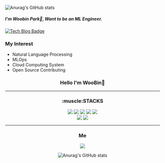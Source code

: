 <!--
**wbin0718/wbin0718** is a ✨ _special_ ✨ repository because its `README.md` (this file) appears on your GitHub profile.

Here are some ideas to get you started:

- 🔭 I’m currently working on ...
- 🌱 I’m currently learning ...
- 👯 I’m looking to collaborate on ...
- 🤔 I’m looking for help with ...
- 💬 Ask me about ...
- 📫 How to reach me: ...
- 😄 Pronouns: ...
- ⚡ Fun fact: ...
-->
![Anurag's GitHub stats](https://github-readme-stats.vercel.app/api?username=wbin0718&show_icons=true&theme=onedark)

##### I'm Woobin Park🎉, Want to be an ML Engineer.
[![Tech Blog Badge](http://img.shields.io/badge/-Tech%20blog-black?style=flat-square&logo=github&link=https://facerain.github.io/)](https://facerain.club)   


### My Interest

- Natural Language Processing
- MLOps 
- Cloud Computing System 
- Open Source Contributing

<div align = "center">
  <h3 align = "center">Hello I'm WooBin👋</h3>
  <hr>
  <h3 align = "center">:muscle:STACKS</h3>
  <p align="center">
  <img src="https://img.shields.io/badge/Python3-3776AB?style=for-the-badge&logo=Python&logoColor=white">
  <img src="https://img.shields.io/badge/JavaScript-F7DF1E?style=for-the-badge&logo=JavaScript&logoColor=white">
  <img src="https://img.shields.io/badge/CSS3-1572B6?style=for-the-badge&logo=CSS3&logoColor=white">
  <img src="https://img.shields.io/badge/HTML5-E34F26?style=for-the-badge&logo=HTML&logoColor=white">
  <img src="https://img.shields.io/badge/VSCODE-007ACC?style=for-the-badge&logo=Visual Studio Code&logoColor=white">
  <br>
  <img src="https://img.shields.io/badge/GIT-F05032?style=for-the-badge&logo=GIT&logoColor=white">
  <img src="https://img.shields.io/badge/GITHUB-181717?style=for-the-badge&logo=GITHUB&logoColor=white"></p>
  
  <hr>
  
  <h3 align = "center">Me</h3>

  <a href="https://wbin0718.github.io/"><img src="https://img.shields.io/badge/BLOG-F05032?style=flat-square&logo=Python&logoColor=white&link=https://wbin0718.github.io/"/></a>
  
  ![Anurag's GitHub stats](https://github-readme-stats.vercel.app/api?username=wbin0718&show_icons=true&theme=onedark)

</div>

